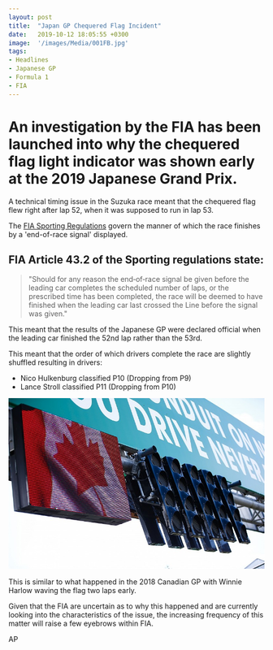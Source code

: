 ```yaml
---
layout: post
title:  "Japan GP Chequered Flag Incident"
date:   2019-10-12 18:05:55 +0300
image:  '/images/Media/001FB.jpg'
tags:   
- Headlines
- Japanese GP
- Formula 1
- FIA
---
```


# An investigation by the FIA has been launched into why the chequered flag light indicator was shown early at the 2019 Japanese Grand Prix.

A technical timing issue in the Suzuka race meant that the chequered flag flew right after lap 52, when it was supposed to run in lap 53.

The [FIA Sporting Regulations](https://www.fia.com/file/78014/download/26183) govern the manner of which the race finishes by a 'end-of-race signal' displayed.

## FIA Article 43.2 of the Sporting regulations state:

> "Should for any reason the end‐of‐race signal be given before the leading car completes the scheduled number of laps, or the prescribed time has been completed, the race will be deemed to have finished when the leading car last crossed the Line before the signal was given."

This meant that the results of the Japanese GP were declared official when the leading car finished the 52nd lap rather than the 53rd.

This meant that the order of which drivers complete the race are slightly shuffled resulting in drivers:

* Nico Hulkenburg classified P10 (Dropping from P9)
* Lance Stroll classified P11 (Dropping from P10)

![](/images/Media/001FA.jpg)

This is similar to what happened in the 2018 Canadian GP with Winnie Harlow waving the flag two laps early.

Given that the FIA are uncertain as to why this happened and are currently looking into the characteristics of the issue, the increasing frequency of this matter will raise a few eyebrows within FIA.


AP
